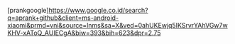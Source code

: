 [prankgoogle]https://www.google.co.id/search?q=aprank+github&client=ms-android-xiaomi&prmd=vni&source=lnms&sa=X&ved=0ahUKEwjq5IKSrvrYAhVGw7wKHV-xAToQ_AUIECgA&biw=393&bih=623&dpr=2.75
